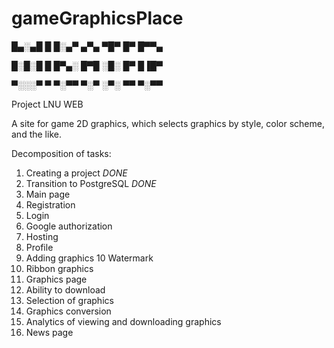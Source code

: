 # gameGraphicsPlace
█▄░▄█ █ █░▄▀ ▄▀▄ ▀█▀ █▀ █▀▀▄

█░█░█ █ █▀▄░ █▀█ ░█░ █▀ █▐█▀

▀░░░▀ ▀ ▀░▀▀ ▀░▀ ░▀░ ▀▀ ▀░▀▀

Project LNU WEB

A site for game 2D graphics, which selects graphics by style, color scheme, and the like.

Decomposition of tasks:
1. Creating a project *DONE*
2. Transition to PostgreSQL *DONE*
3. Main page
4. Registration
5. Login
6. Google authorization
7. Hosting
8. Profile
9. Adding graphics
10 Watermark
11. Ribbon graphics
12. Graphics page
13. Ability to download
14. Selection of graphics
15. Graphics conversion
16. Analytics of viewing and downloading graphics
17. News page
